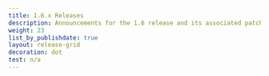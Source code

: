 ```yaml
---
title: 1.6.x Releases
description: Announcements for the 1.6 release and its associated patch releases.
weight: 23
list_by_publishdate: true
layout: release-grid
decoration: dot
test: n/a
---
```

